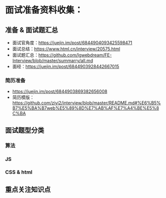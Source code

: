 # 面试准备资料收集：

## 准备 & 面试题汇总
- 面试官角度：https://juejin.im/post/6844904093425598471
- 面试总结：https://www.html.cn/interview/20575.html
- 面试题汇总：https://github.com/lgwebdream/FE-Interview/blob/master/summarry/all.md
- 面经：https://juejin.im/post/6844903928442667015

### 简历准备
- https://juejin.im/post/6844903869382656008
- 简历模版：https://github.com/ziyi2/interview/blob/master/README.md#%E6%B5%B7%E5%BA%B7web%E5%89%8D%E7%AB%AF%E7%A4%BE%E5%8C%BA

## 面试题型分类
### 算法

### JS

### CSS & html

## 重点关注知识点

